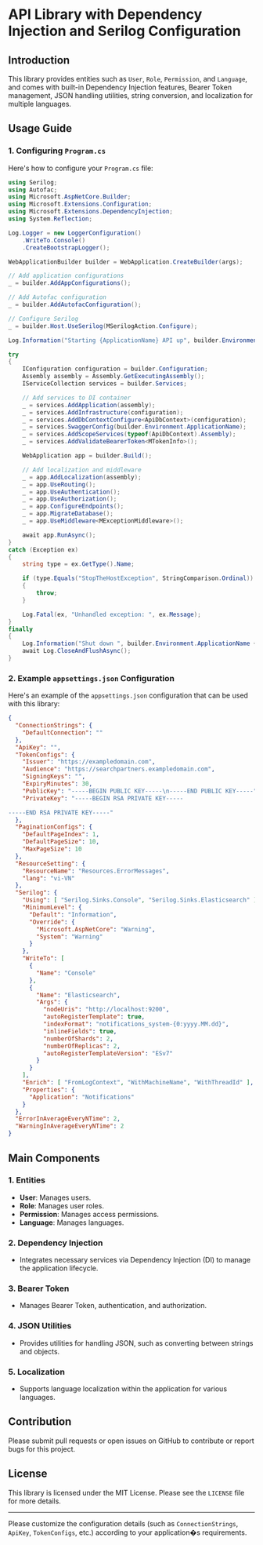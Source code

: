 ﻿
# **API Library with Dependency Injection and Serilog Configuration**

## **Introduction**
This library provides entities such as `User`, `Role`, `Permission`, and `Language`, and comes with built-in Dependency Injection features, Bearer Token management, JSON handling utilities, string conversion, and localization for multiple languages.

## **Usage Guide**

### **1. Configuring `Program.cs`**

Here's how to configure your `Program.cs` file:

```csharp
using Serilog;
using Autofac;
using Microsoft.AspNetCore.Builder;
using Microsoft.Extensions.Configuration;
using Microsoft.Extensions.DependencyInjection;
using System.Reflection;

Log.Logger = new LoggerConfiguration()
    .WriteTo.Console()
    .CreateBootstrapLogger();

WebApplicationBuilder builder = WebApplication.CreateBuilder(args);

// Add application configurations
_ = builder.AddAppConfigurations();

// Add Autofac configuration
_ = builder.AddAutofacConfiguration();

// Configure Serilog
_ = builder.Host.UseSerilog(MSerilogAction.Configure);

Log.Information("Starting {ApplicationName} API up", builder.Environment.ApplicationName);

try
{
    IConfiguration configuration = builder.Configuration;
    Assembly assembly = Assembly.GetExecutingAssembly();
    IServiceCollection services = builder.Services;

    // Add services to DI container
    _ = services.AddApplication(assembly);
    _ = services.AddInfrastructure(configuration);
    _ = services.AddDbContextConfigure<ApiDbContext>(configuration);
    _ = services.SwaggerConfig(builder.Environment.ApplicationName);
    _ = services.AddScopeServices(typeof(ApiDbContext).Assembly);
    _ = services.AddValidateBearerToken<MTokenInfo>();

    WebApplication app = builder.Build();

    // Add localization and middleware
    _ = app.AddLocalization(assembly);
    _ = app.UseRouting();
    _ = app.UseAuthentication();
    _ = app.UseAuthorization();
    _ = app.ConfigureEndpoints();
    _ = app.MigrateDatabase();
    _ = app.UseMiddleware<MExceptionMiddleware>();

    await app.RunAsync();
}
catch (Exception ex)
{
    string type = ex.GetType().Name;

    if (type.Equals("StopTheHostException", StringComparison.Ordinal))
    {
        throw;
    }

    Log.Fatal(ex, "Unhandled exception: ", ex.Message);
}
finally
{
    Log.Information("Shut down ", builder.Environment.ApplicationName + " complete");
    await Log.CloseAndFlushAsync();
}
```

### **2. Example `appsettings.json` Configuration**

Here's an example of the `appsettings.json` configuration that can be used with this library:

```json
{
  "ConnectionStrings": {
    "DefaultConnection": ""
  },
  "ApiKey": "",
  "TokenConfigs": {
    "Issuer": "https://exampledomain.com",
    "Audience": "https://searchpartners.exampledomain.com",
    "SigningKeys": "",
    "ExpiryMinutes": 30,
    "PublicKey": "-----BEGIN PUBLIC KEY-----\n-----END PUBLIC KEY-----",
    "PrivateKey": "-----BEGIN RSA PRIVATE KEY-----

-----END RSA PRIVATE KEY-----"
  },
  "PaginationConfigs": {
    "DefaultPageIndex": 1,
    "DefaultPageSize": 10,
    "MaxPageSize": 10
  },
  "ResourceSetting": {
    "ResourceName": "Resources.ErrorMessages",
    "lang": "vi-VN"
  },
  "Serilog": {
    "Using": [ "Serilog.Sinks.Console", "Serilog.Sinks.Elasticsearch" ],
    "MinimumLevel": {
      "Default": "Information",
      "Override": {
        "Microsoft.AspNetCore": "Warning",
        "System": "Warning"
      }
    },
    "WriteTo": [
      {
        "Name": "Console"
      },
      {
        "Name": "Elasticsearch",
        "Args": {
          "nodeUris": "http://localhost:9200",
          "autoRegisterTemplate": true,
          "indexFormat": "notifications_system-{0:yyyy.MM.dd}",
          "inlineFields": true,
          "numberOfShards": 2,
          "numberOfReplicas": 2,
          "autoRegisterTemplateVersion": "ESv7"
        }
      }
    ],
    "Enrich": [ "FromLogContext", "WithMachineName", "WithThreadId" ],
    "Properties": {
      "Application": "Notifications"
    }
  },
  "ErrorInAverageEveryNTime": 2,
  "WarningInAverageEveryNTime": 2
}
```

## **Main Components**

### **1. Entities**
- **User**: Manages users.
- **Role**: Manages user roles.
- **Permission**: Manages access permissions.
- **Language**: Manages languages.

### **2. Dependency Injection**
- Integrates necessary services via Dependency Injection (DI) to manage the application lifecycle.

### **3. Bearer Token**
- Manages Bearer Token, authentication, and authorization.

### **4. JSON Utilities**
- Provides utilities for handling JSON, such as converting between strings and objects.

### **5. Localization**
- Supports language localization within the application for various languages.

## **Contribution**
Please submit pull requests or open issues on GitHub to contribute or report bugs for this project.

## **License**
This library is licensed under the MIT License. Please see the `LICENSE` file for more details.

---

Please customize the configuration details (such as `ConnectionStrings`, `ApiKey`, `TokenConfigs`, etc.) according to your application�s requirements.
